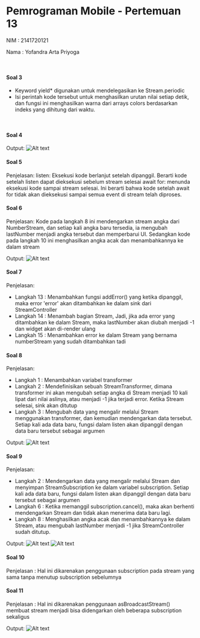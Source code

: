 # Pemrograman Mobile - Pertemuan 13

NIM : 2141720121

Nama : Yofandra Arta Priyoga

<br>

#### Soal 3
* Keyword yield* digunakan untuk mendelegasikan ke Stream.periodic
* Isi perintah kode tersebut untuk menghasilkan urutan nilai setiap detik, dan fungsi ini menghasilkan warna dari arrays colors berdasarkan indeks yang dihitung dari waktu.
<br>

#### Soal 4
Output: 
![Alt text](docs/soal4.gif)
<br>

#### Soal 5
Penjelasan:
listen: Eksekusi kode berlanjut setelah dipanggil. Berarti kode setelah listen dapat dieksekusi sebelum stream selesai
await for: menunda eksekusi kode sampai stream selesai. Ini berarti bahwa kode setelah await for tidak akan dieksekusi sampai semua event di stream telah diproses.

#### Soal 6
Penjelasan:
Kode pada langkah 8 ini mendengarkan stream angka dari NumberStream, dan setiap kali angka baru tersedia, ia mengubah lastNumber menjadi angka tersebut dan memperbarui UI. Sedangkan kode pada langkah 10 ini menghasilkan angka acak dan menambahkannya ke dalam stream

Output:
![Alt text](docs/soal6.gif)
<br>

#### Soal 7
Penjelasan:
* Langkah 13 : Menambahkan fungsi addError() yang ketika dipanggil, maka error 'error' akan ditambahkan ke dalam sink dari StreamController
* Langkah 14 : Menambah bagian Stream, Jadi, jika ada error yang ditambahkan ke dalam Stream, maka lastNumber akan diubah menjadi -1 dan widget akan di-render ulang
* Langkah 15 : Menambahkan error ke dalam Stream yang bernama numberStream yang sudah ditambahkan tadi

#### Soal 8
Penjelasan:
* Langkah 1 : Menambahkan variabel transformer
* Langkah 2 : Mendefinisikan sebuah StreamTransformer, dimana transformer ini akan mengubah setiap angka di Stream menjadi 10 kali lipat dari nilai aslinya, atau menjadi -1 jika terjadi error. Ketika Stream selesai, sink akan ditutup
* Langkah 3 : Mengubah data yang mengalir melalui Stream menggunakan transformer, dan kemudian mendengarkan data tersebut. Setiap kali ada data baru, fungsi dalam listen akan dipanggil dengan data baru tersebut sebagai argumen

Output:
![Alt text](docs/soal8.gif)
<br>

#### Soal 9
Penjelasan:
* Langkah 2 : Mendengarkan data yang mengalir melalui Stream dan menyimpan StreamSubscription ke dalam variabel subscription. Setiap kali ada data baru, fungsi dalam listen akan dipanggil dengan data baru tersebut sebagai argumen
* Langkah 6 : Ketika memanggil subscription.cancel(), maka akan berhenti mendengarkan Stream dan tidak akan menerima data baru lagi.
* Langkah 8 : Menghasilkan angka acak dan menambahkannya ke dalam Stream, atau mengubah lastNumber menjadi -1 jika StreamController sudah ditutup.

Output:
![Alt text](docs/soal9.gif)
![Alt text](docs/soal9.png)
<br>

#### Soal 10
Penjelasan : Hal ini dikarenakan penggunaan subscription pada stream yang sama tanpa menutup subscription sebelumnya
<br>

#### Soal 11
Penjelasan : Hal ini dikarenakan penggunaan asBroadcastStream() membuat stream menjadi bisa didengarkan oleh beberapa subscription sekaligus

Output:
![Alt text](docs/soal11.gif)
<br>
